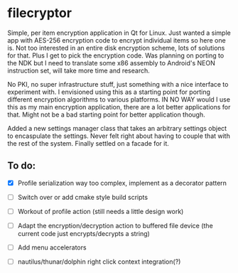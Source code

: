 # filecryptor
Simple, per item encryption application in Qt for Linux. Just wanted a simple app with AES-256 encryption code to encrypt individual items so here one is. Not too interested in an entire disk encryption scheme, lots of solutions for that. Plus I get to pick the encryption code. Was planning on porting to the NDK but I need to translate some x86 assembly to Android's NEON instruction set, will take more time and research.

No PKI, no super infrastructure stuff, just something with a nice interface to experiment with. I envisioned using this as a starting point for porting different encryption algorithms to various platforms. IN NO WAY would I use this as my main encryption application, there are a lot better applications for that. Might not be a bad starting point for better application though.

Added a new settings manager class that takes an arbitrary settings object to encaspulate the settings. Never felt right about having to couple that with the rest of the system. Finally settled on a facade for it.

## To do:
- [X] Profile serialization way too complex, implement as a decorator pattern
- [ ] Switch over or add cmake style build scripts
- [ ] Workout of profile action (still needs a little design work)
- [ ] Adapt the encryption/decryption action to buffered file device (the current code just encrypts/decrypts a string)
- [ ] Add menu accelerators
- [ ] nautilus/thunar/dolphin right click context integration(?)


